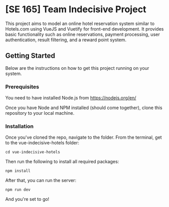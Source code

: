 # [SE 165] Team Indecisive Project
This project aims to model an online hotel reservation system similar to Hotels.com using VueJS and Vuetify for front-end development. It provides basic functionality such as online reservations, payment processing, user authentication, result filtering, and a reward point system.

## Getting Started
Below are the instructions on how to get this project running on your system.

### Prerequisites
You need to have installed Node.js from https://nodejs.org/en/

Once you have Node and NPM installed (should come together), clone this repository to your local machine.

### Installation
Once you've cloned the repo, navigate to the folder. From the terminal, get to the vue-indecisive-hotels folder:

```
cd vue-indecisive-hotels
```

Then run the following to install all required packages:

```
npm install
```

After that, you can run the server:

```
npm run dev
```

And you're set to go!